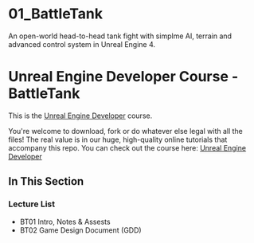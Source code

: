 # 01_BattleTank
An open-world head-to-head tank fight with simplme AI, terrain and advanced control system in Unreal Engine 4.

# Unreal Engine Developer Course - BattleTank

This is the [Unreal Engine Developer]( http://gdev.tv/urcgithub) course.

You're welcome to download, fork or do whatever else legal with all the files! The real value is in our huge, high-quality online tutorials that accompany this repo. You can check out the course here: [Unreal Engine Developer]( http://gdev.tv/urcgithub)

## In This Section

### Lecture List ###

+ BT01 Intro, Notes & Assests
+ BT02 Game Design Document (GDD)

